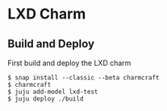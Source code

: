 # LXD Charm

## Build and Deploy

First build and deploy the LXD charm

    $ snap install --classic --beta charmcraft
    $ charmcraft
    $ juju add-model lxd-test
    $ juju deploy ./build
